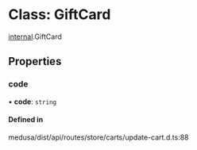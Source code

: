 # Class: GiftCard

[internal](../modules/internal-30.md).GiftCard

## Properties

### code

• **code**: `string`

#### Defined in

medusa/dist/api/routes/store/carts/update-cart.d.ts:88
